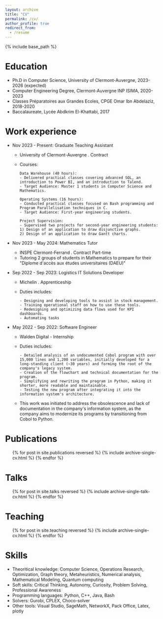 ```yaml
---
layout: archive
title: "CV"
permalink: /cv/
author_profile: true
redirect_from:
  - /resume
---
```


{% include base_path %}

Education
======
* Ph.D in Computer Science, University of Clermont-Auvergne, 2023-2026 (expected)
* Computer Engineering Degree, Clermont-Auvergne INP ISIMA, 2020-2023
* Classes Préparatoires aux Grandes Ecoles, CPGE Omar Ibn Abdelaziz, 2018-2020
* Baccalaureate, Lycée Abdkrim El-Khattabi, 2017

Work experience
======
* Nov 2023 - Present: Graduate Teaching Assistant
  * University of Clermont-Auvergne . Contract
  * Courses:

        Data Warehouse (40 hours): 
        - Delivered practical classes covering advanced SQL, an introduction to Power BI, and an introduction to Talend.
        - Target Audience: Master 1 students in Computer Science and Mathematics.
        
        Operating Systems (16 hours):
        - Conducted practical classes focused on Bash programming and Program Parallelisation techniques in C. 
        - Target Audience: First-year engineering students.
        
        Project Supervision:
        - Supervised two projects for second-year engineering students:
        1) Design of an application to draw disjunctive graphs.
        2) Design of an application to draw Gantt charts.

* Nov 2023 - May 2024: Mathematics Tutor
  * INSPE Clermont-Ferrand . Contract Part-time
  * Tutoring 2 groups of students in Mathematics to prepare for their "Diplome d'accès aux études universitaires (DAEU)"

* Sep 2022 - Sep 2023: Logistics IT Solutions Developer
  * Michelin . Apprenticeship
  * Duties includes:

        - Designing and developing tools to assist in stock management.
        - Training operational staff on how to use these tools.
        - Redesigning and optimizing data flows used for KPI dashboards.
        - Automating tasks
* May 2022 - Sep 2022: Software Engineer
  * Walden Digital - Internship
  * Duties includes:
        
        - Detailed analysis of an undocumented Cobol program with over 15,000 lines and 1,200 variables, initially developed for a long-standing client (~30 years) and forming the root of the company's legacy system.
        - Creation of the flowchart and technical documentation for the program.
        - Simplifying and rewriting the program in Python, making it shorter, more readable and maintainable.
        - Testing the new program after integrating it into the information system's architecture.

  * This work was initiated to address the obsolescence and lack of documentation in the company's information system, as the company aims to modernize its programs by transitioning from Cobol to Python.

Publications
======
  <ul>{% for post in site.publications reversed %}
    {% include archive-single-cv.html %}
  {% endfor %}</ul>
  
Talks
======
  <ul>{% for post in site.talks reversed %}
    {% include archive-single-talk-cv.html  %}
  {% endfor %}</ul>
  
Teaching
======
  <ul>{% for post in site.teaching reversed %}
    {% include archive-single-cv.html %}
  {% endfor %}</ul>

Skills
======
* Theoritical knowledge: Computer Science, Operations Research, Optimization, Graph theory, Metaheuristics, Numerical analysis, Mathematical Modeling, Quantum computing
* Soft skills: Critical Thinking, Autonomy, Curiosity, Problem Solving, Professional Awareness
* Programming languages: Python, C++, Java, Bash
* Solvers: Gurobi, CPLEX, Choco-solver
* Other tools: Visual Studio, SageMath, NetworkX, Pack Office, Latex, plotly
  
<!--Service and leadership
======
* Currently signed in to 43 different slack teams
-->